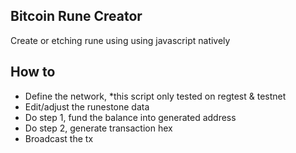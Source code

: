 ## Bitcoin Rune Creator

Create or etching rune using using javascript natively

## How to

- Define the network, \*this script only tested on regtest & testnet
- Edit/adjust the runestone data
- Do step 1, fund the balance into generated address
- Do step 2, generate transaction hex
- Broadcast the tx
